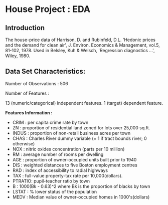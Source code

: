 # House Project : EDA

## Introduction
The house-price data of Harrison, D. and Rubinfeld, D.L. 'Hedonic prices and the demand for clean air', J. Environ. Economics & Management, vol.5, 81-102, 1978. Used in Belsley, Kuh & Welsch, 'Regression diagnostics ...', Wiley, 1980.

## Data Set Characteristics:
Number of Observations : 506

Number of Features :

13 (numeric/categorical) independent features.
1 (target) dependent feature.

**Features Information :**

* CRIM : per capita crime rate by town
* ZN : proportion of residential land zoned for lots over 25,000 sq.ft.
* INDUS : proportion of non-retail business acres per town
* CHAS : Charles River dummy variable (= 1 if tract bounds river; 0 otherwise)
* NOX : nitric oxides concentration (parts per 10 million)
* RM : average number of rooms per dwelling
* AGE : proportion of owner-occupied units built prior to 1940
* DIS : weighted distances to five Boston employment centres
* RAD : index of accessibility to radial highways
* TAX : full-value property-tax rate per 10,000(dollars).
* PTRATIO: pupil-teacher ratio by town
* B : 1000(Bk - 0.63)^2 where Bk is the proportion of blacks by town
* LSTAT : % lower status of the population
* MEDV : Median value of owner-occupied homes in 1000's(dollars)
